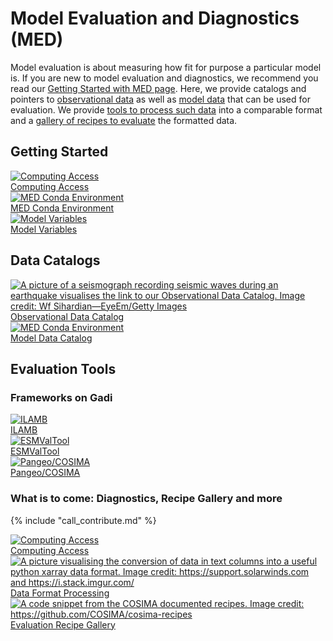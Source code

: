 # <div class="highlight-bg"> Model Evaluation and Diagnostics (MED) </div>

Model evaluation is about measuring how fit for purpose a particular model is. If you are new to model evaluation and diagnostics, we recommend you read our [Getting Started with MED page](./model_evaluation_getting_started/index.md). Here, we provide catalogs and pointers to [observational data](./model_evaluation_observational_catalogs.md) as well as [model data](./model_evaluation_model_catalogs/index.md) that can be used for evaluation. We provide [tools to process such data](./model_evaluation_data_processing.md) into a comparable format and a [gallery of recipes to evaluate](https://medportal.herokuapp.com/models/published) the formatted data.

## Getting Started
<div class="card-container">
    <a href="./model_evaluation_getting_started/access_to_gadi_at_nci.md" class="squared-card default-text-color">
        <div class="squared-card-image">
            <img src="..//assets/model_evaluation/Gadi-19-2.jpg" alt="Computing Access"></img>
        </div>
        <div class="squared-card-text bold">Computing Access</div>
    </a>
    <a href="./model_evaluation_getting_started/model_evaluation_getting_started.md" class="squared-card default-text-color">
        <div class="squared-card-image">
            <img src="../assets/model_evaluation/model_evaluation_conda.png" alt="MED Conda Environment"></img>
        </div>
        <div class="squared-card-text bold">MED Conda Environment</div>
    </a>
    <a href="./model_evaluation_getting_started/model_variables/index.md" class="squared-card default-text-color">
        <div class="squared-card-image">
            <img src="../assets/model_evaluation/model_evaluation_variables.png" alt="Model Variables"></img>
        </div>
        <div class="squared-card-text bold">Model Variables</div>
    </a>
</div>

## Data Catalogs
<div class="card-container">
    <a href="./model_evaluation_observational_catalogs.md" class="squared-card default-text-color">
        <div class="squared-card-image">
            <img src="../assets/model_evaluation/model_evaluation_obs_catalog.jpg" alt="A picture of a seismograph recording seismic waves during an earthquake visualises the link to our Observational Data Catalog. Image credit: Wf Sihardian—EyeEm/Getty Images" title="Image credit: Wf Sihardian—EyeEm/Getty Images"></img>
        </div>
        <div class="squared-card-text bold">Observational Data Catalog</div>
    </a>
    <a href="./model_evaluation_model_catalogs/index.md" class="squared-card default-text-color">
        <div class="squared-card-image">
            <img src="../assets/model_evaluation/model_evaluation_model_catalog.jpg" alt="MED Conda Environment"></img>
        </div>
        <div class="squared-card-text bold">Model Data Catalog</div>
    </a>
</div>

## Evaluation Tools

### Frameworks on Gadi

<div class="card-container">
    <a href="./model_evaluation_getting_started/access_to_gadi_at_nci.md" class="squared-card default-text-color">
        <div class="squared-card-image">
            <img src="../assets/model_evaluation/logo_ilamb.png" alt="ILAMB"></img>
        </div>
        <div class="squared-card-text bold">ILAMB</div>
    </a>
    <a href="./model_evaluation_getting_started/model_evaluation_getting_started.md" class="squared-card default-text-color">
        <div class="squared-card-image">
            <img src="../assets/model_evaluation/logo_esmvaltool.png" alt="ESMValTool"></img>
        </div>
        <div class="squared-card-text bold">ESMValTool</div>
    </a>
    <a href="./model_evaluation_getting_started/model_variables/index.md" class="squared-card default-text-color">
        <div class="squared-card-image">
            <img src="../assets/model_evaluation/logo_pangeo.png" alt="Pangeo/COSIMA"></img>
        </div>
        <div class="squared-card-text bold">Pangeo/COSIMA</div>
    </a>
</div>

### What is to come: Diagnostics, Recipe Gallery and more

{% include "call_contribute.md" %}

<div class="card-container">
    <a href="./model_evaluation_getting_started/access_to_gadi_at_nci.md" class="squared-card default-text-color">
        <div class="squared-card-image">
            <img src="..//assets/model_evaluation/Gadi-19-2.jpg" alt="Computing Access"></img>
        </div>
        <div class="squared-card-text bold">Computing Access</div>
    </a>
    <a href="./model_evaluation_data_processing.md" class="squared-card default-text-color">
        <div class="squared-card-image">
            <img src="../assets/model_evaluation/model_evaluation_formatting.jpg" alt="A picture visualising the conversion of data in text columns into a useful python xarray data format. Image credit: https://support.solarwinds.com and https://i.stack.imgur.com/" title="Image credit: https://support.solarwinds.com and https://i.stack.imgur.com/"></img>
        </div>
        <div class="squared-card-text bold">Data Format Processing</div>
    </a>
    <a href="./model_evaluation_recipe_gallery.md" class="squared-card default-text-color">
        <div class="squared-card-image">
            <img src="../assets/model_evaluation/model_evaluation_recipe.jpg" alt="A code snippet from the COSIMA documented recipes. Image credit: https://github.com/COSIMA/cosima-recipes" title="Image credit: https://github.com/COSIMA/cosima-recipes"></img>
        </div>
        <div class="squared-card-text bold">Evaluation Recipe Gallery</div>
    </a>
</div>


<!-- THIS NEEDS TO BE DONE

## TBD: FRAMEWORKS AND RECIPES
TBD: ILAMB, ESMVALTOOL, COSMIA -> Pangeo (extended COSIMA)

## TBD: COMMUNITY MED

TBD: Mention Community MED in our curated MED


## TBD: CMORisation

TBD: Raw data vs. curated data: CMORized vs. not! What does CMORized actually mean (look at ESMValTool documentation)?
TBD: Add APP4 to navigation (replace **Model Format Processing**?)
TBD: Tools to check if data is CMOR-compliant (raise issue)
TBD: Discuss with Dougie: How can we identify what is CMORized and what is not?

-->